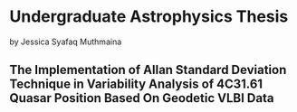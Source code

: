 # Undergraduate Astrophysics Thesis
by Jessica Syafaq Muthmaina
## The Implementation of Allan Standard Deviation Technique in Variability Analysis of 4C31.61 Quasar Position Based On Geodetic VLBI Data
